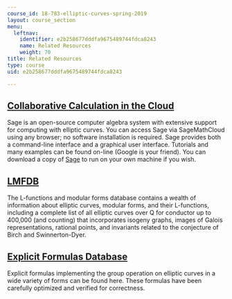 ```yaml
---
course_id: 18-783-elliptic-curves-spring-2019
layout: course_section
menu:
  leftnav:
    identifier: e2b258677dddfa9675489744fdca8243
    name: Related Resources
    weight: 70
title: Related Resources
type: course
uid: e2b258677dddfa9675489744fdca8243

---
```


[Collaborative Calculation in the Cloud](https://cocalc.com/)
-------------------------------------------------------------

Sage is an open-source computer algebra system with extensive support for computing with elliptic curves. You can access Sage via SageMathCloud using any browser; no software installation is required. Sage provides both a command-line interface and a graphical user interface. Tutorials and many examples can be found on-line (Google is your friend). You can download a copy of [Sage](http://www.sagemath.org/download.html) to run on your own machine if you wish.

[LMFDB](http://www.lmfdb.org/)
------------------------------

The L-functions and modular forms database contains a wealth of information about elliptic curves, modular forms, and their L-functions, including a complete list of all elliptic curves over Q for conductor up to 400,000 (and counting) that incorporates isogeny graphs, images of Galois representations, rational points, and invariants related to the conjecture of Birch and Swinnerton-Dyer.

[Explicit Formulas Database](http://hyperelliptic.org/EFD/)
-----------------------------------------------------------

Explicit formulas implementing the group operation on elliptic curves in a wide variety of forms can be found here. These formulas have been carefully optimized and verified for correctness.